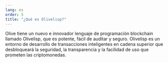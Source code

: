```yaml
---
lang: es
order: 5
title: "¿Qué es Olivelisp?"
---
```

Olive tiene un nuevo e innovador lenguaje de programación blockchain llamado Olivelisp, que es potente, fácil de auditar y seguro. Olivelisp es un entorno de desarrollo de transacciones inteligentes en cadena superior que desbloqueará la seguridad, la transparencia y la facilidad de uso que prometen las criptomonedas.
